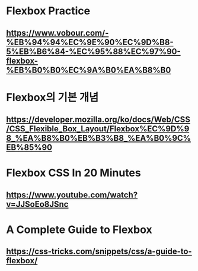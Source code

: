 # Flexbox Practice
## https://www.vobour.com/-%EB%94%94%EC%9E%90%EC%9D%B8-5%EB%B6%84-%EC%95%88%EC%97%90-flexbox-%EB%B0%B0%EC%9A%B0%EA%B8%B0

# Flexbox의 기본 개념
## https://developer.mozilla.org/ko/docs/Web/CSS/CSS_Flexible_Box_Layout/Flexbox%EC%9D%98_%EA%B8%B0%EB%B3%B8_%EA%B0%9C%EB%85%90

# Flexbox CSS In 20 Minutes
## https://www.youtube.com/watch?v=JJSoEo8JSnc

# A Complete Guide to Flexbox
## https://css-tricks.com/snippets/css/a-guide-to-flexbox/
